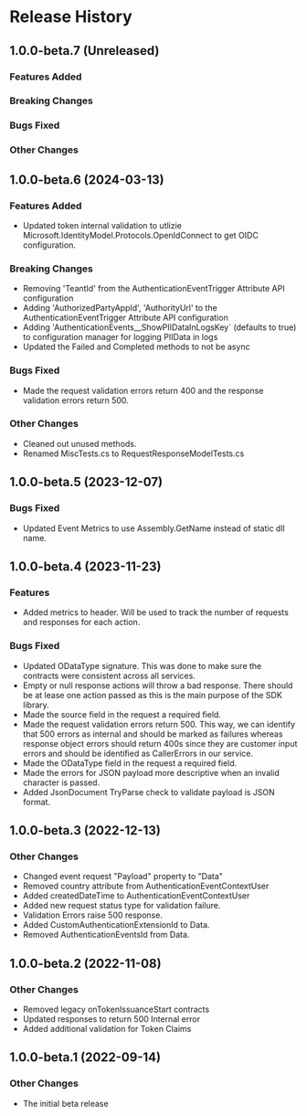# Release History

## 1.0.0-beta.7 (Unreleased)

### Features Added

### Breaking Changes

### Bugs Fixed

### Other Changes

## 1.0.0-beta.6 (2024-03-13)

### Features Added

- Updated token internal validation to utlizie Microsoft.IdentityModel.Protocols.OpenIdConnect to get OIDC configuration.

### Breaking Changes

- Removing 'TeantId' from the AuthenticationEventTrigger Attribute API configuration
- Adding 'AuthorizedPartyAppId', 'AuthorityUrl' to the AuthenticationEventTrigger Attribute API configuration
- Adding 'AuthenticationEvents__ShowPIIDataInLogsKey` (defaults to true) to configuration manager for logging PIIData in logs
- Updated the Failed and Completed methods to not be async

### Bugs Fixed

- Made the request validation errors return 400 and the response validation errors return 500.

### Other Changes

- Cleaned out unused methods.
- Renamed MiscTests.cs to RequestResponseModelTests.cs

## 1.0.0-beta.5 (2023-12-07)

### Bugs Fixed

- Updated Event Metrics to use Assembly.GetName instead of static dll name.

## 1.0.0-beta.4 (2023-11-23)

### Features

- Added metrics to header. Will be used to track the number of requests and responses for each action.

### Bugs Fixed

- Updated ODataType signature. This was done to make sure the contracts were consistent across all services.
- Empty or null response actions will throw a bad response. There should be at lease one action passed as this is the main purpose of the SDK library. 
- Made the source field in the request a required field. 
- Made the request validation errors return 500. This way, we can identify that 500 errors as internal and should be marked as failures whereas response object errors should return 400s since they are customer input errors and should be identified as CallerErrors in our service.
- Made the ODataType field in the request a required field.
- Made the errors for JSON payload more descriptive when an invalid character is passed.
- Added JsonDocument TryParse check to validate payload is JSON format.

## 1.0.0-beta.3 (2022-12-13)

### Other Changes

- Changed event request "Payload" property to "Data"
- Removed country attribute from AuthenticationEventContextUser
- Added createdDateTime to AuthenticationEventContextUser
- Added new request status type for validation failure.
- Validation Errors raise 500 response.
- Added CustomAuthenticationExtensionId to Data.
- Removed AuthenticationEventsId from Data.

## 1.0.0-beta.2 (2022-11-08)

### Other Changes

- Removed legacy onTokenIssuanceStart contracts
- Updated responses to return 500 Internal error
- Added additional validation for Token Claims

## 1.0.0-beta.1 (2022-09-14)

### Other Changes

- The initial beta release
